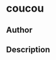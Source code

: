 # coucou

## Author

<!-- Insert Your Name Here -->

## Description

<!-- Describe your example here -->
